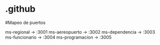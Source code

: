 # .github

#Mapeo de puertos 

ms-regional     -> :3001
ms-aereopuerto  -> :3002
ms-dependencia  -> :3003
ms-funcionario  -> :3004
ms-programacion -> :3005
